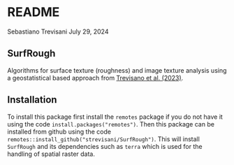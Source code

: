 README
================
Sebastiano Trevisani
July 29, 2024

## SurfRough

Algorithms for surface texture (roughness) and image texture analysis
using a geostatistical based approach from [Trevisano et
al. (2023)](https://doi.org/10.1016/j.geomorph.2023.108838).

## Installation

To install this package first install the `remotes` package if you do
not have it using the code `install.packages("remotes")`. Then this
package can be installed from github using the code
`remotes::install_github("strevisani/SurfRough")`. This will install
`SurfRough` and its dependencies such as `terra` which is used for the
handling of spatial raster data.
